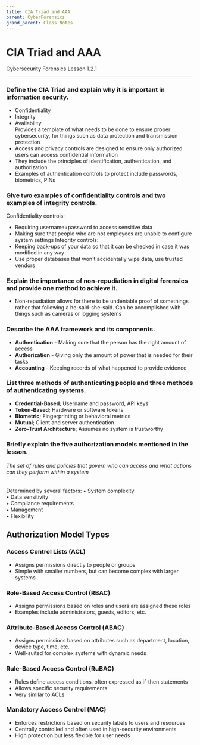 ```yaml
---
title: CIA Triad and AAA
parent: CyberForensics 
grand_parent: Class Notes
---
```

# CIA Triad and AAA
Cybersecurity Forensics Lesson 1.2.1

___
### Define the CIA Triad and explain why it is important in information security.
- Confidentiality
- Integrity
- Availability  
Provides a template of what needs to be done to ensure proper cybersecurity, for things such as data protection and transmission protection
- Access and privacy controls are designed to ensure only authorized users can access confidential information  
- They include the principles of identification, authentication, and authorization 
- Examples of authentication controls to protect include passwords, biometrics, PINs
### Give two examples of confidentiality controls and two examples of integrity controls.
Confidentiality controls:
- Requiring username+password to access sensitive data
- Making sure that people who are not employees are unable to configure system settings
Integrity controls:
- Keeping back-ups of your data so that it can be checked in case it was modified in any way
- Use proper databases that won't accidentally wipe data, use trusted vendors
### Explain the importance of non-repudiation in digital forensics and provide one method to achieve it.
- Non-repudiation allows for there to be undeniable proof of somethings rather that following a he-said-she-said. Can be accomplished with things such as cameras or logging systems
### Describe the AAA framework and its components.
- **Authentication** - Making sure that the person has the right amount of access
- **Authorization** - Giving only the amount of power that is needed for their tasks
- **Accounting** - Keeping records of what happened to provide evidence
### List three methods of authenticating people and three methods of authenticating systems.
- **Credential-Based**; Username and password, API keys  
- **Token-Based**; Hardware or software tokens  
- **Biometric**; Fingerprinting or behavioral metrics  
- **Mutual**; Client and server authentication  
- **Zero-Trust Architecture**; Assumes no system is trustworthy
### Briefly explain the five authorization models mentioned in the lesson.
###### The set of rules and policies that govern who can access and what actions can they perform within a system  
Determined by several factors:
	• System complexity  
	• Data sensitivity  
	• Compliance requirements  
	• Management  
	• Flexibility

## Authorization Model Types  
### Access Control Lists (ACL)  
- Assigns permissions directly to people or groups  
- Simple with smaller numbers, but can become complex with larger systems  
### Role-Based Access Control (RBAC)  
- Assigns permissions based on roles and users are assigned these roles  
- Examples include administrators, guests, editors, etc.  
### Attribute-Based Access Control (ABAC)  
- Assigns permissions based on attributes such as department, location, device type, time, etc.  
- Well-suited for complex systems with dynamic needs
### Rule-Based Access Control (RuBAC)  
- Rules define access conditions, often expressed as if-then statements  
- Allows specific security requirements  
- Very similar to ACLs
### Mandatory Access Control (MAC)  
- Enforces restrictions based on security labels to users and resources  
- Centrally controlled and often used in high-security environments
- High protection but less flexible for user needs
